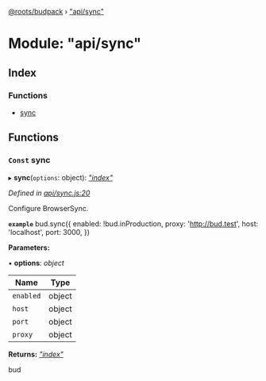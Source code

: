[@roots/budpack](../globals.md) › ["api/sync"](_api_sync_.md)

# Module: "api/sync"

## Index

### Functions

* [sync](_api_sync_.md#const-sync)

## Functions

### `Const` sync

▸ **sync**(`options`: object): *["index"](_index_.md)*

*Defined in [api/sync.js:20](https://github.com/roots/bud-support/blob/49a29fe/src/budpack/builder/api/sync.js#L20)*

Configure BrowserSync.

**`example`** 
bud.sync({
  enabled: !bud.inProduction,
  proxy: 'http://bud.test',
  host: 'localhost',
  port: 3000,
})

**Parameters:**

▪ **options**: *object*

Name | Type |
------ | ------ |
`enabled` | object |
`host` | object |
`port` | object |
`proxy` | object |

**Returns:** *["index"](_index_.md)*

bud

